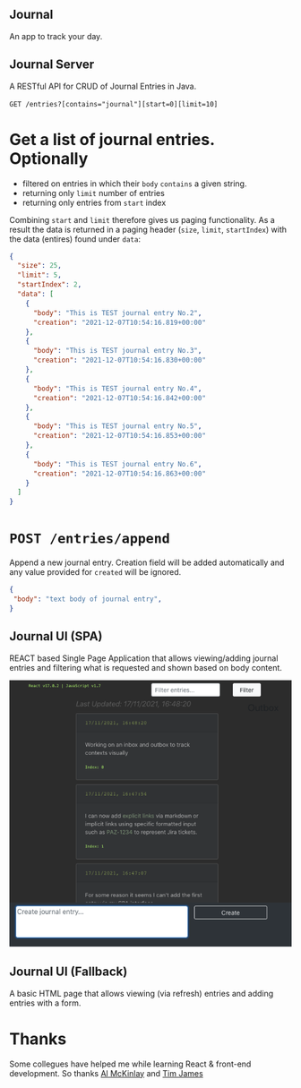 ## Journal

An app to track your day.

## Journal Server

A RESTful API for CRUD of Journal Entries in Java.

`GET /entries?[contains="journal"][start=0][limit=10]`

# Get a list of journal entries. Optionally 
 - filtered on entries in which their `body` `contains` a given string.
 - returning only `limit` number of entries
 - returning only entries from `start` index

Combining `start` and `limit` therefore gives us paging functionality.  As a result the data is returned in a paging header (`size`, `limit`, `startIndex`) with the data (entires) found under `data`:

```json
{
  "size": 25,
  "limit": 5,
  "startIndex": 2,
  "data": [
    {
      "body": "This is TEST journal entry No.2",
      "creation": "2021-12-07T10:54:16.819+00:00"
    },
    {
      "body": "This is TEST journal entry No.3",
      "creation": "2021-12-07T10:54:16.830+00:00"
    },
    {
      "body": "This is TEST journal entry No.4",
      "creation": "2021-12-07T10:54:16.842+00:00"
    },
    {
      "body": "This is TEST journal entry No.5",
      "creation": "2021-12-07T10:54:16.853+00:00"
    },
    {
      "body": "This is TEST journal entry No.6",
      "creation": "2021-12-07T10:54:16.863+00:00"
    }
  ]
}
```

# `POST /entries/append`

Append a new journal entry.  Creation field will be added automatically and any value provided for `created` will be ignored.

```json
{
 "body": "text body of journal entry",
}
```

## Journal UI (SPA)

REACT based Single Page Application that allows viewing/adding journal entries and filtering what is requested and shown based on body content.

![Current SPA UI](https://github.com/rossdrew/journal/blob/main/Journal%20v1.1.png)

## Journal UI (Fallback)

A basic HTML page that allows viewing (via refresh) entries and adding entries with a form.

# Thanks

Some collegues have helped me while learning React & front-end development.  So thanks [Al McKinlay](https://github.com/McInkay) and [Tim James](https://stackoverflow.com/users/177988/tim-b-james?tab=profile) 
